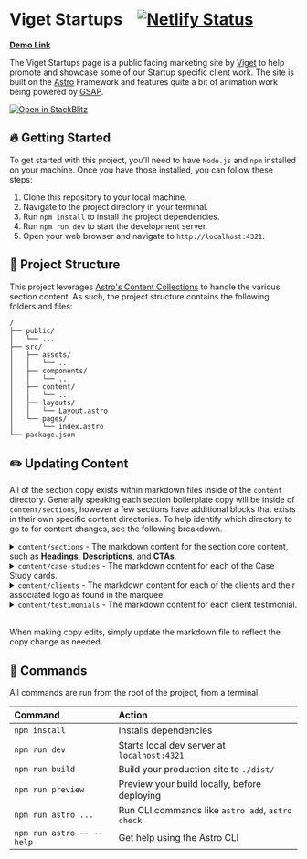# Viget Startups &nbsp;&nbsp;&nbsp;[![Netlify Status](https://api.netlify.com/api/v1/badges/b4ea76dd-97db-4305-87fd-d7aeee751929/deploy-status)](https://app.netlify.com/sites/viget-startups/deploys)

[**Demo Link**](https://trailbuddy-astro-view-transition-demo.netlify.app/)

The Viget Startups page is a public facing marketing site by [Viget](www.viget.com) to help promote and showcase some of our Startup specific client work. The site is built on the [Astro](https://astro.build/) Framework and features quite a bit of animation work being powered by [GSAP](https://gsap.com/).

[![Open in StackBlitz](https://developer.stackblitz.com/img/open_in_stackblitz.svg)](https://stackblitz.com/~/github.com/vigetlabs/viget-startups)

## 🔥 Getting Started

To get started with this project, you'll need to have `Node.js` and `npm` installed on your machine. Once you have those installed, you can follow these steps:

1. Clone this repository to your local machine.
2. Navigate to the project directory in your terminal.
3. Run `npm install` to install the project dependencies.
4. Run `npm run dev` to start the development server.
5. Open your web browser and navigate to `http://localhost:4321`.

## 🚀 Project Structure

This project leverages [Astro's Content Collections](https://docs.astro.build/en/tutorials/add-content-collections/) to handle the various section content. As such, the project structure contains the following folders and files:

```text
/
├── public/
│   └── ...
├── src/
│   ├── assets/
│   │   └── ...
│   ├── components/
│   │   └── ...
│   ├── content/
│   │   └── ...
│   ├── layouts/
│   │   └── Layout.astro
│   └── pages/
│       └── index.astro
└── package.json
```

## ✏️ Updating Content

All of the section copy exists within markdown files inside of the `content` directory. Generally speaking each section boilerplate copy will be inside of `content/sections`, however a few sections have additional blocks that exists in their own specific content directories. To help identify which directory to go to for content changes, see the following breakdown.

<details><summary><code>content/sections</code> - The markdown content for the section core content, such as <strong>Headings</strong>, <strong>Descriptions</strong>, and <strong>CTAs</strong>.</summary>
  <img src="https://github.com/vigetlabs/viget-startups/assets/8878152/c8ca2405-e26c-4379-a58d-2179e844bfb4" alt="" />
</details>

<details><summary><code>content/case-studies</code> - The markdown content for each of the Case Study cards.</summary>
  <img src="https://github.com/vigetlabs/viget-startups/assets/8878152/e64b0d29-2de6-44b7-b4ef-b97f7b37a5ef" alt="" />
</details>

<details><summary><code>content/clients</code> - The markdown content for each of the clients and their associated logo as found in the marquee.</summary>
  <img src="https://github.com/vigetlabs/viget-startups/assets/8878152/9eba6800-ebbf-4d18-a6a4-b8af1501f2e0" alt="" />
</details>

<details><summary><code>content/testimonials</code> - The markdown content for each client testimonial.</summary>
  <img src="https://github.com/vigetlabs/viget-startups/assets/8878152/62ee99ae-ce24-4a6e-bb5c-726111caf756" alt="" />
</details>

<br>

When making copy edits, simply update the markdown file to reflect the copy change as needed.

## 🧞 Commands

All commands are run from the root of the project, from a terminal:

| Command                   | Action                                           |
| :------------------------ | :----------------------------------------------- |
| `npm install`             | Installs dependencies                            |
| `npm run dev`             | Starts local dev server at `localhost:4321`      |
| `npm run build`           | Build your production site to `./dist/`          |
| `npm run preview`         | Preview your build locally, before deploying     |
| `npm run astro ...`       | Run CLI commands like `astro add`, `astro check` |
| `npm run astro -- --help` | Get help using the Astro CLI                     |
